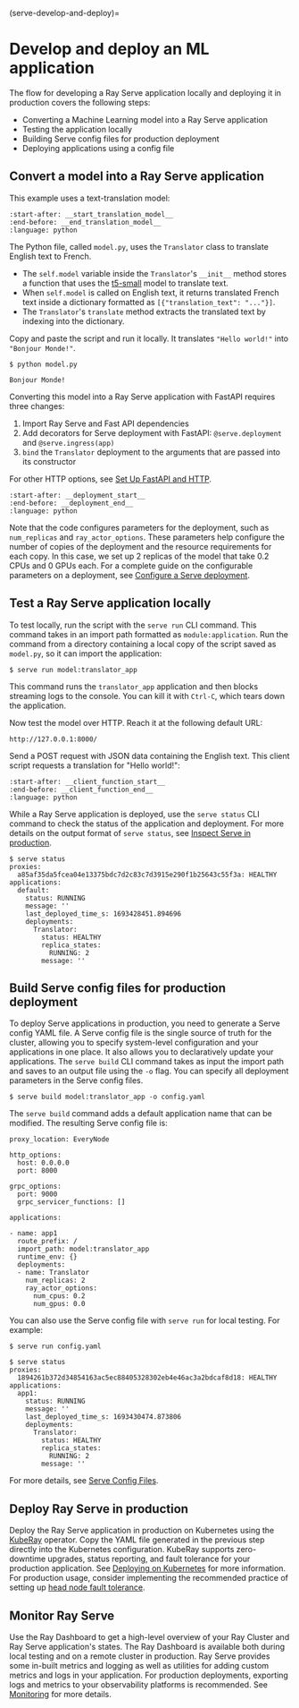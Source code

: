 (serve-develop-and-deploy)=

# Develop and deploy an ML application

The flow for developing a Ray Serve application locally and deploying it in production covers the following steps:

* Converting a Machine Learning model into a Ray Serve application
* Testing the application locally
* Building Serve config files for production deployment
* Deploying applications using a config file

## Convert a model into a Ray Serve application

This example uses a text-translation model:

```{literalinclude} ../serve/doc_code/getting_started/models.py
:start-after: __start_translation_model__
:end-before: __end_translation_model__
:language: python
```

The Python file, called `model.py`, uses the `Translator` class to translate English text to French.

- The `self.model` variable inside the `Translator`'s `__init__` method
  stores a function that uses the [t5-small](https://huggingface.co/t5-small)
  model to translate text.
- When `self.model` is called on English text, it returns translated French text
  inside a dictionary formatted as `[{"translation_text": "..."}]`.
- The `Translator`'s `translate` method extracts the translated text by indexing into the dictionary.

Copy and paste the script and run it locally. It translates `"Hello world!"`
into `"Bonjour Monde!"`.

```console
$ python model.py

Bonjour Monde!
```

Converting this model into a Ray Serve application with FastAPI requires three changes:
1. Import Ray Serve and Fast API dependencies
2. Add decorators for Serve deployment with FastAPI: `@serve.deployment` and `@serve.ingress(app)`
3. `bind` the `Translator` deployment to the arguments that are passed into its constructor

For other HTTP options, see [Set Up FastAPI and HTTP](serve-set-up-fastapi-http). 

```{literalinclude} ../serve/doc_code/develop_and_deploy/model_deployment_with_fastapi.py
:start-after: __deployment_start__
:end-before: __deployment_end__
:language: python
```

Note that the code configures parameters for the deployment, such as `num_replicas` and `ray_actor_options`. These parameters help configure the number of copies of the deployment and the resource requirements for each copy. In this case, we set up 2 replicas of the model that take 0.2 CPUs and 0 GPUs each. For a complete guide on the configurable parameters on a deployment, see [Configure a Serve deployment](serve-configure-deployment).

## Test a Ray Serve application locally

To test locally, run the script with the `serve run` CLI command. This command takes in an import path formatted as `module:application`. Run the command from a directory containing a local copy of the script saved as `model.py`, so it can import the application:

```console
$ serve run model:translator_app
```

This command runs the `translator_app` application and then blocks streaming logs to the console. You can kill it with `Ctrl-C`, which tears down the application.

Now test the model over HTTP. Reach it at the following default URL:

```
http://127.0.0.1:8000/
```

Send a POST request with JSON data containing the English text. This client script requests a translation for "Hello world!":

```{literalinclude} ../serve/doc_code/develop_and_deploy/model_deployment_with_fastapi.py
:start-after: __client_function_start__
:end-before: __client_function_end__
:language: python
```

While a Ray Serve application is deployed, use the `serve status` CLI command to check the status of the application and deployment. For more details on the output format of `serve status`, see [Inspect Serve in production](serve-in-production-inspecting).

```console
$ serve status
proxies:
  a85af35da5fcea04e13375bdc7d2c83c7d3915e290f1b25643c55f3a: HEALTHY
applications:
  default:
    status: RUNNING
    message: ''
    last_deployed_time_s: 1693428451.894696
    deployments:
      Translator:
        status: HEALTHY
        replica_states:
          RUNNING: 2
        message: ''
```

## Build Serve config files for production deployment

To deploy Serve applications in production, you need to generate a Serve config YAML file. A Serve config file is the single source of truth for the cluster, allowing you to specify system-level configuration and your applications in one place. It also allows you to declaratively update your applications. The `serve build` CLI command takes as input the import path and saves to an output file using the `-o` flag. You can specify all deployment parameters in the Serve config files.

```console
$ serve build model:translator_app -o config.yaml
```

The `serve build` command adds a default application name that can be modified. The resulting Serve config file is:

```
proxy_location: EveryNode

http_options:
  host: 0.0.0.0
  port: 8000

grpc_options:
  port: 9000
  grpc_servicer_functions: []

applications:

- name: app1
  route_prefix: /
  import_path: model:translator_app
  runtime_env: {}
  deployments:
  - name: Translator
    num_replicas: 2
    ray_actor_options:
      num_cpus: 0.2
      num_gpus: 0.0
```

You can also use the Serve config file with `serve run` for local testing. For example:

```console
$ serve run config.yaml
```

```console
$ serve status
proxies:
  1894261b372d34854163ac5ec88405328302eb4e46ac3a2bdcaf8d18: HEALTHY
applications:
  app1:
    status: RUNNING
    message: ''
    last_deployed_time_s: 1693430474.873806
    deployments:
      Translator:
        status: HEALTHY
        replica_states:
          RUNNING: 2
        message: ''
```

For more details, see [Serve Config Files](serve-in-production-config-file).

## Deploy Ray Serve in production

Deploy the Ray Serve application in production on Kubernetes using the [KubeRay] operator. Copy the YAML file generated in the previous step directly into the Kubernetes configuration. KubeRay supports zero-downtime upgrades, status reporting, and fault tolerance for your production application. See [Deploying on Kubernetes](serve-in-production-kubernetes) for more information. For production usage, consider implementing the recommended practice of setting up [head node fault tolerance](serve-e2e-ft-guide-gcs).

## Monitor Ray Serve

Use the Ray Dashboard to get a high-level overview of your Ray Cluster and Ray Serve application's states. The Ray Dashboard is available both during local testing and on a remote cluster in production. Ray Serve provides some in-built metrics and logging as well as utilities for adding custom metrics and logs in your application. For production deployments, exporting logs and metrics to your observability platforms is recommended. See [Monitoring](serve-monitoring) for more details. 

[KubeRay]: https://ray-project.github.io/kuberay/
